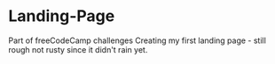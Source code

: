 # Landing-Page
Part of freeCodeCamp challenges
Creating my first landing page - still rough not rusty since it didn't rain yet.
